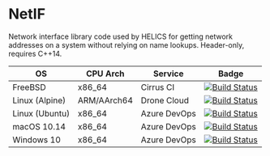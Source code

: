 # NetIF
Network interface library code used by HELICS for getting network addresses on a system without relying on name lookups. Header-only, requires C++14.

OS              | CPU Arch      | Service       | Badge
--------------- | ------------- | ------------- | ----------
FreeBSD         | x86_64        | Cirrus CI     | [![Build Status](https://api.cirrus-ci.com/github/GMLC-TDC/netif.svg)](https://cirrus-ci.com/github/GMLC-TDC/netif)
Linux (Alpine)  | ARM/AArch64   | Drone Cloud   | [![Build Status](https://cloud.drone.io/api/badges/GMLC-TDC/netif/status.svg)](https://cloud.drone.io/GMLC-TDC/netif)
Linux (Ubuntu)  | x86_64        | Azure DevOps  | [![Build Status](https://dev.azure.com/HELICS-test/netif/_apis/build/status/GMLC-TDC.netif?branchName=master)](https://dev.azure.com/HELICS-test/netif/_build/latest?definitionId=1&branchName=master)
macOS 10.14     | x86_64        | Azure DevOps  | [![Build Status](https://dev.azure.com/HELICS-test/netif/_apis/build/status/GMLC-TDC.netif?branchName=master)](https://dev.azure.com/HELICS-test/netif/_build/latest?definitionId=1&branchName=master)
Windows 10      | x86_64        | Azure DevOps  | [![Build Status](https://dev.azure.com/HELICS-test/netif/_apis/build/status/GMLC-TDC.netif?branchName=master)](https://dev.azure.com/HELICS-test/netif/_build/latest?definitionId=1&branchName=master)
